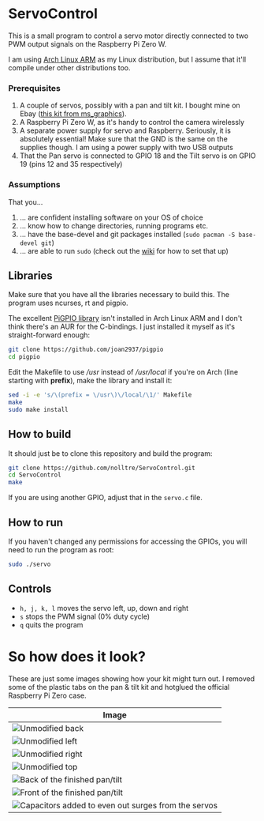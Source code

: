 # ServoControl

This is a small program to control a servo motor directly connected to two PWM output signals on the Raspberry Pi Zero W.

I am using [Arch Linux ARM](https://archlinuxarm.org/) as my Linux distribution, but I assume that it'll compile under other distributions too.

### Prerequisites
1. A couple of servos, possibly with a pan and tilt kit. I bought mine on Ebay ([this kit from ms_graphics](https://www.ebay.co.uk/itm/263327419556)).
1. A Raspberry Pi Zero W, as it's handy to control the camera wirelessly
1. A separate power supply for servo and Raspberry. Seriously, it is absolutely essential! Make sure that the GND is the same on the supplies though. I am using a power supply with two USB outputs
1. That the Pan servo is connected to GPIO 18 and the Tilt servo is on GPIO 19 (pins 12 and 35 respectively)

### Assumptions
That you...
1. ... are confident installing software on your OS of choice
1. ... know how to change directories, running programs etc.
1. ... have the base-devel and git packages installed (`sudo pacman -S base-devel git`)
1. ... are able to run `sudo` (check out the [wiki](https://wiki.archlinux.org/index.php/sudo) for how to set that up)

## Libraries
Make sure that you have all the libraries necessary to build this. The program uses ncurses, rt and pigpio.

The excellent [PiGPIO library](http://abyz.me.uk/rpi/pigpio/) isn't installed in Arch Linux ARM and I don't think there's an AUR for the C-bindings. I just installed it myself as it's straight-forward enough:
```bash
git clone https://github.com/joan2937/pigpio
cd pigpio
```

Edit the Makefile to use */usr* instead of */usr/local* if you're on Arch (line starting with **prefix**), make the library and install it:
```bash
sed -i -e 's/\(prefix = \/usr\)\/local/\1/' Makefile
make
sudo make install
```

## How to build
It should just be to clone this repository and build the program:
```bash
git clone https://github.com/nolltre/ServoControl.git
cd ServoControl
make
```

If you are using another GPIO, adjust that in the `servo.c` file.

## How to run
If you haven't changed any permissions for accessing the GPIOs, you will need to run the program as root:
```bash
sudo ./servo
```

## Controls
* `h, j, k, l` moves the servo left, up, down and right
* `s` stops the PWM signal (0% duty cycle)
* `q` quits the program

# So how does it look?
These are just some images showing how your kit might turn out. I removed some of the plastic tabs on the pan & tilt kit and hotglued the official Raspberry Pi Zero case.

|Image|
|-----|
|![Unmodified back](images/UnmodifiedBack.jpg)|
|![Unmodified left](images/UnmodifiedLeft.jpg)|
|![Unmodified right](images/UnmodifiedRight.jpg)|
|![Unmodified top](images/UnmodifiedTop.jpg)|
|![Back of the finished pan/tilt](images/Back.jpg)|
|![Front of the finished pan/tilt](images/Front.jpg)|
|![Capacitors added to even out surges from the servos](images/ServoCaps.jpg)|
